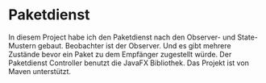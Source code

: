# Paketdienst

In diesem Project habe ich den Paketdienst nach den Observer- und State-Mustern gebaut. Beobachter ist der Observer. Und es gibt mehrere Zustände bevor ein Paket zu dem Empfänger zugestellt würde. Der Paketdienst Controller benutzt die JavaFX Bibliothek. Das Projekt ist von Maven unterstützt.
